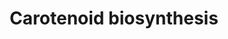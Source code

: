 ---
annotations:
- type: Pathway Ontology
  value: carotenoid biosynthetic pathway
authors:
- Anwesha
- Mkutmon
- Eweitz
description: Developed by Gramene.org  Source:[http://plantreactome.gramene.org/ Plant
  Reactome].
last-edited: 2021-05-25
organisms:
- Oryza sativa
redirect_from:
- /index.php/Pathway:WP3032
- /instance/WP3032
schema-jsonld:
- '@context': https://schema.org/
  '@id': https://wikipathways.github.io/pathways/WP3032.html
  '@type': Dataset
  creator:
    '@type': Organization
    name: WikiPathways
  description: Developed by Gramene.org  Source:[http://plantreactome.gramene.org/
    Plant Reactome].
  keywords:
  - prephytoene
  - ''
  - H2O
  - delta-carotene
  - L-ascorbate
  - gamma-carotene
  - NADP+
  - NAD(P)+
  - phytofluene
  - epsilon hydroxylase
  - beta-carotene
  - NAD(P)H
  - (LOC_OS10G39930.1)
  - desaturase
  - O2
  - (LOC_OS04G37619.1)
  - geranylgeranyl
  - (LOC_OS02G09750.1)
  - violaxanthin
  - lycopene beta
  - trans-neoxanthin
  - antheraxanthin
  - cyclase
  - diphosphate
  - L-dehydro-ascorbate
  - zeta-carotene
  - lutein
  - (LOC_OS07G10490.1)
  - trans-lycopene
  - de-epoxidase
  - hydrogen donor
  - Violaxanthin
  - phytoene
  - NADPH
  - zeaxanthin epoxidase
  - phytoene synthase
  - H+
  - zeaxanthin
  - hydrogen acceptor
  - neurosporene
  - (LOC_OS06G51290.1)
  - PPi
  - alpha-carotene
  - beta-cryptoxanthin
  license: CC0
  name: Carotenoid biosynthesis
seo: CreativeWork
title: Carotenoid biosynthesis
wpid: WP3032
---